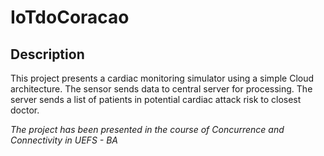 # IoTdoCoracao

## Description

This project presents a cardiac monitoring simulator using a simple Cloud architecture. The sensor sends data to central server for processing. The server sends a list of patients in potential cardiac attack risk to closest doctor.

*The project has been presented in the course of Concurrence and Connectivity in UEFS - BA*
